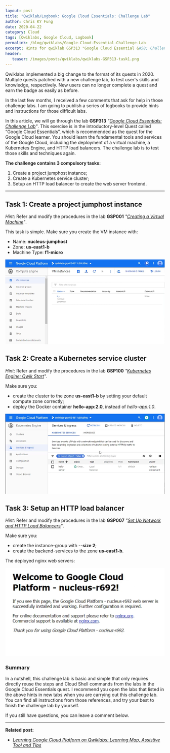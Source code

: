 ```yaml
---
layout: post
title: "Qwiklab/Logbook: Google Cloud Essentials: Challenge Lab"
author: Chris KY Fung
date: 2020-04-22
category: Cloud
tags: [Qwiklabs, Google Cloud, Logbook]
permalink: /blog/qwiklabs/Google-Cloud-Essential-Challenge-Lab
excerpt: Hints for qwiklab GSP313 "Google Cloud Essential &#58; Challenge Lab" | 1. Create a project jumphost instance | 2. Create a Kubernetes service cluster | 3. Setup an HTTP load balancer
header: 
   teaser: /images/posts/qwiklabs/qwiklabs-GSP313-task1.png
---
```


<!--more-->

Qwiklabs implemented a big change to the format of its quests in 2020. Multiple quests patched with a new challenge lab, to test user's skills and knowledge, respectively. New users can no longer complete a quest and earn the badge as easily as before.

In the last few months, I received a few comments that ask for help in those challenge labs. I am going to publish a series of logbooks to provide hints and instructions for those difficult labs.

In this article, we will go through the lab **GSP313** _"[Google Cloud Essentials: Challenge Lab](https://www.qwiklabs.com/focuses/10258?parent=catalog)"_. This exercise is in the introductory-level Quest called “Google Cloud Essentials”, which is recommended as the quest for the Google Cloud learner. You should learn the fundamental tools and services of the Google Cloud, including the deployment of a virtual machine, a Kubernetes Engine, and HTTP load balancers. The challenge lab is to test those skills and techniques again.

**The challenge contains 3 compulsory tasks:**

1. Create a project jumphost instance;
2. Create a Kubernetes service cluster;
3. Setup an HTTP load balancer to create the web server frontend.

* * *

## Task 1: Create a project jumphost instance

_Hint_: Refer and modify the procedures in the lab **GSP001** _"[Creating a Virtual Machine](https://google.qwiklabs.com/focuses/3563?parent=catalog#step4)"_.

This task is simple. Make sure you create the VM instance with:

- Name: **nucleus-jumphost**
- Zone: **us-east1-b**
- Machine Type: **f1-micro**

![Create a project VM instance, called nucleus-jumphost in Google Cloud Platform](/images/posts/qwiklabs/qwiklabs-GSP313-task1.png)

## Task 2: Create a Kubernetes service cluster

_Hint_: Refer and modify the procedures in the lab **GSP100** _"[Kubernetes Engine: Qwik Start](https://google.qwiklabs.com/focuses/878?parent=catalog)"_.

Make sure you:

- create the cluster to the zone **us-east1-b** by setting your default compute zone correctly;
- deploy the Docker container **hello-app:2.0**, instead of _hello-app:1.0_.

![hello-app deployed on a GCP Kubernetes cluster](/images/posts/qwiklabs/qwiklabs-GSP313-task2.png)

## Task 3: Setup an HTTP load balancer

_Hint_: Refer and modify the procedures in the lab **GSP007** _"[Set Up Network and HTTP Load Balancers](https://google.qwiklabs.com/focuses/558?parent=catalog)"_.

Make sure you:

- create the instance-group with **--size 2**;
- create the backend-services to the zone **us-east1-b**.

The deployed nginx web servers:

![Nginx web servers deployed on Google Cloud Platform](/images/posts/qwiklabs/qwiklabs-GSP313-task3.png)

### Summary

In a nutshell, this challenge lab is basic and simple that only requires directly reuse the steps and Cloud Shell commands from the labs in the Google Cloud Essentials quest. I recommend you open the labs that listed in the above hints in new tabs when you are carrying out this challenge lab. You can find all instructions from those references, and try your best to finish the challenge lab by yourself.

If you still have questions, you can leave a comment below.

* * *

**Related post:**

- _[Learning Google Cloud Platform on Qwiklabs: Learning Map, Assistive Tool and Tips](/blog/qwiklabs/Qwiklabs-User-Tips-for-Learning_Google_Cloud_Platform)_

